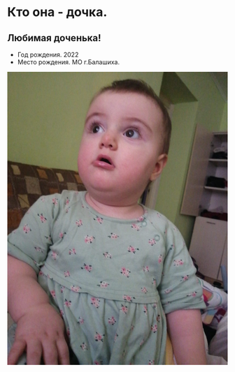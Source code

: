 # Кто она - дочка.

## Любимая доченька!

* Год рождения. 2022
* Место рождения. МО г.Балашиха.

![Привет,это Кумсият!](Кумсият.jpeg)
